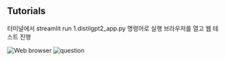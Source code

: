 ## Tutorials

터미널에서 streamlit run 1.distilgpt2_app.py 명령어로 실행
브라우저를 열고 웹 테스트 진행

![Web browser](https://github.com/user-attachments/assets/6a09a914-cb24-49e8-9bcd-fdf3a5c40786)
![question](https://github.com/user-attachments/assets/068d37ec-3237-4ebc-9786-9e33deb78d04)
